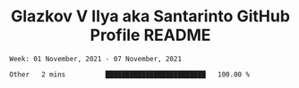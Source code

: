<h1 align="center">Glazkov V Ilya aka Santarinto GitHub Profile README</h1>

<!--START_SECTION:waka-->
```text
Week: 01 November, 2021 - 07 November, 2021

Other   2 mins          █████████████████████████   100.00 % 
```
<!--END_SECTION:waka-->